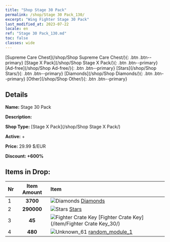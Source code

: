 ```yaml
---
title: "Shop Stage 30 Pack"
permalink: /shop/Stage 30 Pack_130/
excerpt: "Wing Fighter Stage 30 Pack"
last_modified_at: 2023-07-22
locale: en
ref: "Stage 30 Pack_130.md"
toc: false
classes: wide
---
```



  [Supreme Care Chest](/shop/Shop Supreme Care Chest/){: .btn .btn--primary}   [Stage X Pack](/shop/Shop Stage X Pack/){: .btn .btn--primary}   [Ad-free](/shop/Shop Ad-free/){: .btn .btn--primary}   [Stars](/shop/Shop Stars/){: .btn .btn--primary}   [Diamonds](/shop/Shop Diamonds/){: .btn .btn--primary}   [Other](/shop/Shop Other/){: .btn .btn--primary} 

## Details

 **Name:** Stage 30 Pack 

 **Description:** 

 **Shop Type:** [Stage X Pack](/shop/Shop Stage X Pack/)

 **Active:** + 

 **Price:** 29.99 $/EUR 

 **Discount: +600%** 

## Items in Drop:

  |  Nr | Item Amount  |       Item       |
  |:----|:------------:|:-----------------|
  | 1 | **3700**  | ![Diamonds](/images/item/Diamonds_p.png) [Diamonds](/item/Diamonds_15/) | 
  | 2 | **290000**  | ![Stars](/images/item/Stars_p.png) [Stars](/item/Stars_2/) | 
  | 3 | **45**  | ![Fighter Crate Key](/images/item/Fighter_Crate_Key_p.png) [Fighter Crate Key](/item/Fighter Crate Key_30/) | 
  | 4 | **480**  | ![Unknown_61](/images/item/random_module_1_p.png) [random_module_1](/item/random_module_1_61/) | 


